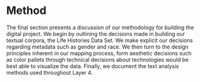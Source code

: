 # Method

The final section presents a discussion of our methodology for building the digital project. We begin by outlining the decisions made in building our textual corpora, the Life Histories Data Set. We make explicit our decisions regarding metadata such as gender and race. We then turn to the design principles inherent in our mapping process, form aesthetic decisions such as color pallets through technical decisions about technologies would be best able to visualize the data. Finally, we document the text analysis methods used throughout Layer 4.
